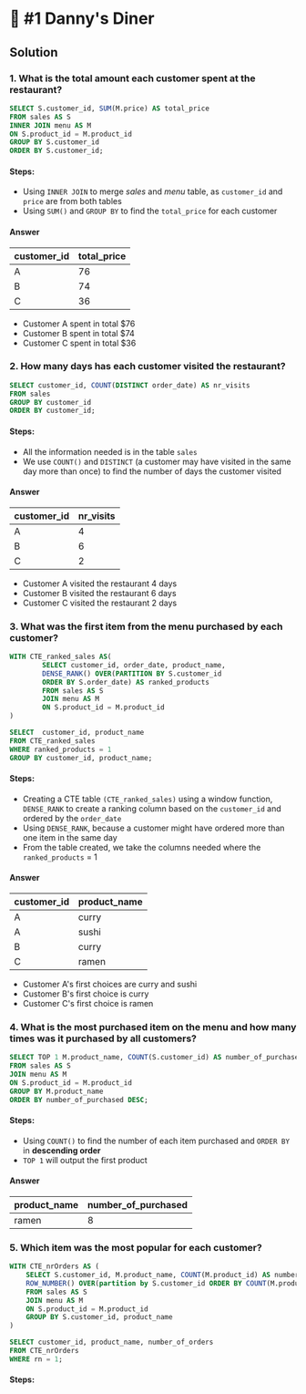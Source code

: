 # :sushi: #1 Danny's Diner

## Solution

### 1. What is the total amount each customer spent at the restaurant?
```sql
SELECT S.customer_id, SUM(M.price) AS total_price
FROM sales AS S
INNER JOIN menu AS M
ON S.product_id = M.product_id
GROUP BY S.customer_id
ORDER BY S.customer_id;
```
#### Steps:
 - Using `INNER JOIN` to merge *sales* and *menu* table, as `customer_id` and `price` are from both tables
 - Using `SUM()` and `GROUP BY` to find the `total_price` for each customer

#### Answer
| customer_id | total_price |
| ----------- | ----------- |
|      A      |      76     |
|      B      |      74     |
|      C      |      36     |

- Customer A spent in total $76
- Customer B spent in total $74
- Customer C spent in total $36

### 2. How many days has each customer visited the restaurant?
```sql
SELECT customer_id, COUNT(DISTINCT order_date) AS nr_visits
FROM sales
GROUP BY customer_id
ORDER BY customer_id;
```
#### Steps:
 - All the information needed is in the table `sales`
 - We use `COUNT()` and `DISTINCT` (a customer may have visited in the same day more than once) to find the number of days the customer visited

#### Answer
| customer_id |  nr_visits  |
| ----------- | ----------- |
|      A      |       4     |
|      B      |       6     |
|      C      |       2     |

- Customer A visited the restaurant 4 days
- Customer B visited the restaurant 6 days
- Customer C visited the restaurant 2 days

### 3. What was the first item from the menu purchased by each customer?
```sql
WITH CTE_ranked_sales AS(
		SELECT customer_id, order_date, product_name,
		DENSE_RANK() OVER(PARTITION BY S.customer_id
		ORDER BY S.order_date) AS ranked_products
		FROM sales AS S
		JOIN menu AS M
		ON S.product_id = M.product_id
)

SELECT  customer_id, product_name
FROM CTE_ranked_sales
WHERE ranked_products = 1
GROUP BY customer_id, product_name;
```
#### Steps:
 - Creating a CTE table `(CTE_ranked_sales)` using a window function, `DENSE_RANK` to create a ranking column based on the `customer_id` and ordered by the `order_date`
 - Using `DENSE_RANK`, because a customer might have ordered more than one item in the same day
 - From the table created, we take the columns needed where the `ranked_products` = 1
 
#### Answer
| customer_id | product_name |
| ----------- | ------------ |
|      A      |    curry     |
|      A      |    sushi     |
|      B      |    curry     |
|      C      |    ramen     |

- Customer A's first choices are curry and sushi
- Customer B's first choice is curry
- Customer C's first choice is ramen

### 4. What is the most purchased item on the menu and how many times was it purchased by all customers?

```sql
SELECT TOP 1 M.product_name, COUNT(S.customer_id) AS number_of_purchased
FROM sales AS S
JOIN menu AS M
ON S.product_id = M.product_id
GROUP BY M.product_name
ORDER BY number_of_purchased DESC;
```
#### Steps:
 - Using `COUNT()` to find the number of each item purchased and `ORDER BY` in **descending order**
 - `TOP 1` will output the first product

#### Answer
| product_name | number_of_purchased |
| ------------ | ------------------- |
|     ramen    |          8          |

### 5. Which item was the most popular for each customer?

```sql
WITH CTE_nrOrders AS (
	SELECT S.customer_id, M.product_name, COUNT(M.product_id) AS number_of_orders,
	ROW_NUMBER() OVER(partition by S.customer_id ORDER BY COUNT(M.product_id) DESC) AS rn
	FROM sales AS S
	JOIN menu AS M
	ON S.product_id = M.product_id
	GROUP BY S.customer_id, product_name
)

SELECT customer_id, product_name, number_of_orders
FROM CTE_nrOrders
WHERE rn = 1;
```
#### Steps:
 






